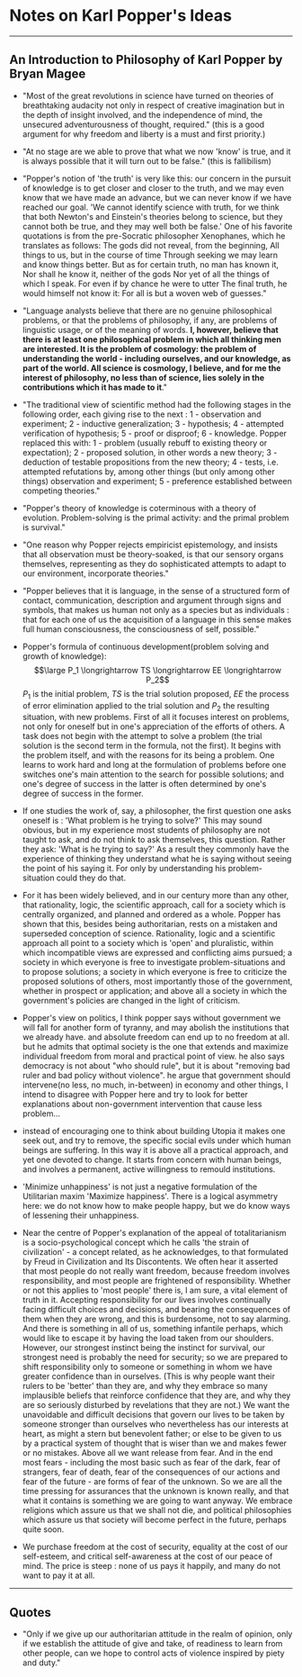 # Notes on Karl Popper's Ideas

---

## An Introduction to Philosophy of Karl Popper by Bryan Magee

- "Most of the great revolutions in science have turned on theories of breathtaking audacity not only in respect of creative imagination but in the depth of insight involved, and the independence of mind, the unsecured adventurousness of thought, required." (this is a good argument for why freedom and liberty is a must and first priority.)

- "At no stage are we able to prove that what we now 'know' is true, and it is always possible that it will turn out to be false." (this is fallibilism)

- "Popper's notion of 'the truth' is very like this: our concern in the pursuit of knowledge is to get closer and closer to the truth, and we may even know that we have made an advance, but we can never know if we have reached our goal. 'We cannot identify science with truth, for we think that both Newton's and Einstein's theories belong to science, but they cannot both be true, and they may well both be false.' 
  One of his favorite quotations is from the pre-Socratic philosopher Xenophanes, which he translates as follows:
  The gods did not reveal, from the beginning,
  All things to us, but in the course of time
  Through seeking we may learn and know things better.
  But as for certain truth, no man has known it,
  Nor shall he know it, neither of the gods
  Nor yet of all the things of which I speak.
  For even if by chance he were to utter
  The final truth, he would himself not know it:
  For all is but a woven web of guesses."

- "Language analysts believe that there are no genuine philosophical problems, or that the problems of philosophy, if any, are problems of linguistic usage, or of the meaning of words. **I, however, believe that there is at least one philosophical problem in which all thinking men are interested. It is the problem of cosmology: the problem of understanding the world - including ourselves, and our knowledge, as part of the world. All science is cosmology, I believe, and for me the interest of philosophy, no less than of science, lies solely in the contributions which it has made to it**."

- "The traditional view of scientific method had the following stages in the following order, each giving rise to the next :
  1 - observation and experiment; 2 - inductive generalization; 3 - hypothesis; 4 - attempted verification of hypothesis; 5 - proof or disproof; 6 - knowledge. 
  Popper replaced this with: 
  1 - problem (usually rebuff to existing theory or expectation); 2 - proposed solution, in other words a new theory; 3 - deduction of testable propositions from the new theory; 4 - tests, i.e. attempted refutations by, among other things (but only among other things) observation and experiment; 5 - preference established between competing theories."

- "Popper's theory of knowledge is coterminous with a theory of evolution. Problem-solving is the primal activity: and the primal problem is survival."

- "One reason why Popper rejects empiricist epistemology, and insists that all observation must be theory-soaked, is that our sensory organs themselves, representing as they do sophisticated attempts to adapt to our environment, incorporate theories."

- "Popper believes that it is language, in the sense of a structured form of contact, communication, description and argument through signs and symbols, that makes us human not only as a species but as individuals : that for each one of us the acquisition of a language in this sense makes full human consciousness, the consciousness of self, possible."

- Popper's formula of continuous development(problem solving and growth of knowledge):
  $$\large P_1 \longrightarrow TS \longrightarrow EE \longrightarrow P_2$$
  $P_1$ is the initial problem, $TS$ is the trial solution proposed, $EE$ the process of error elimination applied to the trial solution and $P_2$ the resulting situation, with new problems.
  First of all it focuses interest on problems, not only for oneself but in one's appreciation of the efforts of others. A task does not begin with the attempt to solve a problem (the trial solution is the second term in the formula, not the first). It begins with the problem itself, and with the reasons for its being a problem. One learns to work hard and long at the formulation of problems before one switches one's main attention to the search for possible solutions; and one's degree of success in the latter is often determined by one's degree of success in the former.

- If one studies the work of, say, a philosopher, the first question one asks oneself is : 'What problem is he trying to solve?' This may sound obvious, but in my experience most students of philosophy are not taught to ask, and do not think to ask themselves, this question. Rather they ask: 'What is he trying to say?' As a result they commonly have the experience of thinking they understand what he is saying without seeing the point of his saying it. For only by understanding his problem-situation could they do that.

- For it has been widely believed, and in our century more than any other, that rationality, logic, the scientific approach, call for a society which is centrally organized, and planned and ordered as a whole. Popper has shown that this, besides being authoritarian, rests on a mistaken and superseded conception of science. Rationality, logic and a scientific approach all point to a society which is 'open' and pluralistic, within which incompatible views are expressed and conflicting aims pursued; a society in which everyone is free to investigate problem-situations and to propose solutions; a society in which everyone is free to criticize the proposed solutions of others, most importantly those of the government, whether in prospect or application; and above all a society in which the government's policies are changed in the light of criticism.

- Popper's view on politics, I think popper says without government we will fall for another form of tyranny, and may abolish the institutions that we already have. and absolute freedom can end up to no freedom at all. but he admits that optimal society is the one that extends and maximize individual freedom from moral and practical point of view. he also says democracy is not about "who should rule",  but it is about "removing bad ruler and bad policy without violence". 
  he argue that government should intervene(no less, no much, in-between) in economy and other things,  I intend to disagree with Popper here and try to look for better explanations  about non-government intervention that cause less problem...

- instead of encouraging one to think about building Utopia it makes one seek out, and try to remove, the specific social evils under which human beings are suffering. In this way it is above all a practical approach, and yet one devoted to change. It starts from concern with human beings, and involves a permanent, active willingness to remould institutions.

- 'Minimize unhappiness' is not just a negative formulation of the Utilitarian maxim 'Maximize happiness'. There is a logical asymmetry here: we do not know how to make people happy, but we do know ways of lessening their unhappiness.

- Near the centre of Popper's explanation of the appeal of totalitarianism is a socio-psychological concept which he calls 'the strain of civilization' - a concept related, as he acknowledges, to that formulated by Freud in Civilization and Its Discontents. We often hear it asserted that most people do not really want freedom, because freedom involves responsibility, and most people are frightened of responsibility. Whether or not this applies to 'most people' there is, I am sure, a vital element of truth in it. Accepting responsibility for our lives involves continually facing difficult choices and decisions, and bearing the consequences of them when they are wrong, and this is burdensome, not to say alarming. And there is something in all of us, something infantile perhaps, which would like to escape it by having the load taken from our shoulders. However, our strongest instinct being the instinct for survival, our strongest need is probably the need for security; so we are prepared to shift responsibility only to someone or something in whom we have greater confidence than in ourselves. (This is why people want their rulers to be 'better' than they are, and why they embrace so many implausible beliefs that reinforce confidence that they are, and why they are so seriously disturbed by revelations that they are not.) We want the unavoidable and difficult decisions that govern our lives to be taken by someone stronger than ourselves who nevertheless has our interests at heart, as might a stern but benevolent father; or else to be given to us by a practical system of thought that is wiser than we and makes fewer or no mistakes. Above all we want release from fear. And in the end most fears - including the most basic such as fear of the dark, fear of strangers, fear of death, fear of the consequences of our actions and fear of the future - are forms of fear of the unknown. So we are all the time pressing for assurances that the unknown is known really, and that what it contains is something we are going to want anyway. We embrace religions which assure us that we shall not die, and political philosophies which assure us that society will become perfect in the future, perhaps quite soon.

- We purchase freedom at the cost of security, equality at the cost of our self-esteem, and critical self-awareness at the cost of our peace of mind. The price is steep : none of us pays it happily, and many do not want to pay it at all.

---
## Quotes

- "Only if we give up our authoritarian attitude in the realm of opinion, only if we establish the attitude of give and take, of readiness to learn from other people, can we hope to control acts of violence inspired by piety and duty."